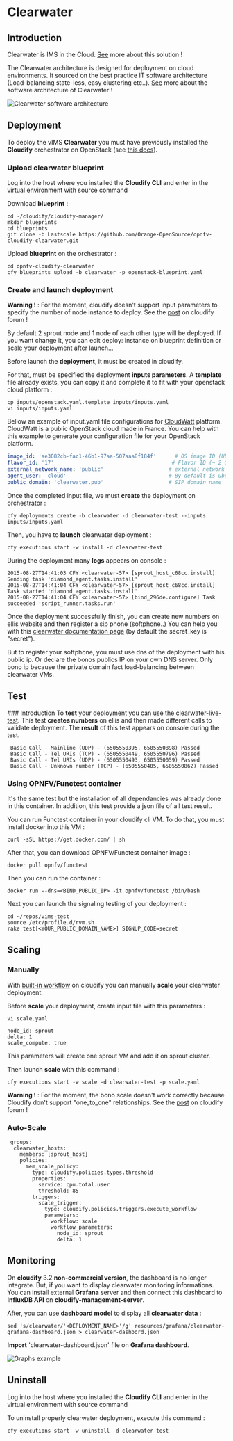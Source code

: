 # Clearwater
## Introduction

Clearwater is IMS in the Cloud. [See](http://www.projectclearwater.org/about-clearwater/) more about this solution !


The Clearwater architecture is designed for deployment on cloud environments. It sourced on the best practice  IT software architecture (Load-balancing state-less, easy clustering etc..). [See](http://www.projectclearwater.org/technical/clearwater-architecture/) more about the software architecture of Clearwater !


![Clearwater software architecture](clearwater-architecture.png)

## Deployment

To deploy the vIMS **Clearwater** you must have previously installed the **Cloudify** orchestrator on OpenStack (see [this docs](cloudify.md)).


### Upload clearwater blueprint 

Log into the host where you installed the **Cloudify CLI** and enter in the virtual environment with source command

Download **blueprint** :
```
cd ~/cloudify/cloudify-manager/
mkdir blueprints
cd blueprints
git clone -b Lastscale https://github.com/Orange-OpenSource/opnfv-cloudify-clearwater.git
```
Upload **blueprint** on the orchestrator :
```
cd opnfv-cloudify-clearwater
cfy blueprints upload -b clearwater -p openstack-blueprint.yaml
```

### Create and launch deployment

**Warning !** : For the moment, cloudify doesn't support input parameters to specify the number of node instance to deploy. See the [post](https://groups.google.com/forum/#!topic/cloudify-users/wGbr9kco0qM) on cloudify forum ! 

By default 2 sprout node and 1 node of each other type will be deployed. If you want change it, you can edit deploy: instance on blueprint definition or scale your deployment after launch... 




Before launch the **deployment**, it must be created in cloudify.

For that, must be specified the deployment **inputs parameters**.
A **template** file already exists, you can copy it and complete it to fit with your openstack cloud platform :
```
cp inputs/openstack.yaml.template inputs/inputs.yaml
vi inputs/inputs.yaml
```
Bellow an example of input.yaml file configurations for [CloudWatt](https://www.cloudwatt.com/en/) platform. CloudWatt is a public OpenStack cloud made in France. You can help with this example to generate your configuration file for your OpenStack platform.
```yaml
image_id: 'ae3082cb-fac1-46b1-97aa-507aaa8f184f'      # OS image ID (Ubuntu 14.04)
flavor_id: '17'                                      # Flavor ID (~ 2 Go RAM)
external_network_name: 'public'                     # external network on Openstack
agent_user: 'cloud'                                 # By default is ubuntu for ubuntu image
public_domain: 'clearwater.pub'                     # SIP domain name
```

Once the completed input file, we must **create** the deployment on orchestrator :
```
cfy deployments create -b clearwater -d clearwater-test --inputs inputs/inputs.yaml
```

Then, you have to **launch** clearwater deployment :
```
cfy executions start -w install -d clearwater-test
```

During the deployment many **logs** appears on console :
```
2015-08-27T14:41:03 CFY <clearwater-57> [sprout_host_c68cc.install] Sending task 'diamond_agent.tasks.install'
2015-08-27T14:41:04 CFY <clearwater-57> [sprout_host_c68cc.install] Task started 'diamond_agent.tasks.install'
2015-08-27T14:41:04 CFY <clearwater-57> [bind_296de.configure] Task succeeded 'script_runner.tasks.run'
```


Once the deployment successfully finish, you can create new numbers on ellis website and then register a sip phone (softphone..) 
You can help you with this [clearwater documentation page](https://clearwater.readthedocs.org/en/latest/Making_your_first_call/index.html) (by default the secret_key is "secret").

But to register your softphone, you must use dns of the deployment with his public ip. Or declare the bonos publics IP on your own DNS server. Only bono ip because the private domain fact load-balancing between clearwater VMs.



## Test
### Introduction
To **test** your deployment you can use the [clearwater-live-test](https://clearwater.readthedocs.org/en/latest/Running_the_live_tests/index.html). This test **creates numbers** on ellis and then made different calls to validate deployment. The **result** of this test appears on console during the test.
```
 Basic Call - Mainline (UDP) - (6505550395, 6505550898) Passed
 Basic Call - Tel URIs (TCP) - (6505550449, 6505550796) Passed
 Basic Call - Tel URIs (UDP) - (6505550493, 6505550059) Passed
 Basic Call - Unknown number (TCP) - (6505550405, 6505550862) Passed
```
### Using OPNFV/Functest container 
It's the same test but the installation of all dependancies was already done in this container. In addition, this test provide a json file of all test result.

You can run Functest container in your cloudify cli VM. To do that, you must install docker into this VM :
```
curl -sSL https://get.docker.com/ | sh
```
After that, you can download OPNFV/Functest container image :
```
docker pull opnfv/functest
```
Then you can run the container :
```
docker run --dns=<BIND_PUBLIC_IP> -it opnfv/functest /bin/bash
```
Next you can launch the signaling testing of your deployment :
```
cd ~/repos/vims-test
source /etc/profile.d/rvm.sh
rake test[<YOUR_PUBLIC_DOMAIN_NAME>] SIGNUP_CODE=secret
```


## Scaling

### Manually

With [built-in workflow](http://getcloudify.org/guide/3.2/workflows-built-in.html) on cloudify you can manually **scale** your clearwater deployment.

Before **scale** your deployment, create input file with this parameters :
```
vi scale.yaml
```
```
node_id: sprout
delta: 1 
scale_compute: true
```
This parameters will create one sprout VM and add it on sprout cluster.

Then launch **scale** with this command :
```
cfy executions start -w scale -d clearwater-test -p scale.yaml
```


**Warning !** : For the moment, the bono scale doesn't work correctly because Cloudify don't support "one_to_one" relationships. See the [post](https://groups.google.com/d/msg/cloudify-users/TPqoGZYHEYs/tSrfptDUyKwJ) on cloudify forum ! 

### Auto-Scale
```
 groups:
  clearwater_hosts:
    members: [sprout_host]
    policies:
      mem_scale_policy:
        type: cloudify.policies.types.threshold
        properties:
          service: cpu.total.user
          threshold: 85
        triggers:
          scale_trigger:
            type: cloudify.policies.triggers.execute_workflow
            parameters:
              workflow: scale
              workflow_parameters:
                node_id: sprout
                delta: 1
```
## Monitoring

On **cloudify** 3.2 **non-commercial version**, the dashboard is no longer integrate. But, if you want to display clearwater monitoring informations.  You can install external **Grafana** server and then connect this dashboard to **InfluxDB API** on **cloudify-management-server**.


After, you can use **dashboard model** to display all **clearwater data** :
```
sed 's/clearwater/'<DEPLOYMENT_NAME>'/g' resources/grafana/clearwater-grafana-dashboard.json > clearwater-dashbord.json
```
**Import** 'clearwater-dashboard.json' file on **Grafana dashboard**.

![Graphs example](monitoring.png)

## Uninstall 

Log into the host where you installed the **Cloudify CLI** and enter in the virtual environment with source command

To uninstall properly clearwater deployment, execute this command :
```
cfy executions start -w uninstall -d clearwater-test
```
